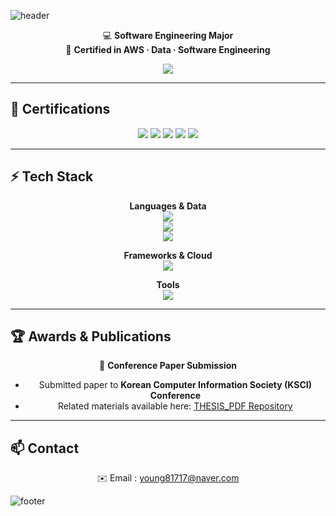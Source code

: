 <!-- Header -->
![header](https://capsule-render.vercel.app/api?type=waving&color=0:0F2027,50:203A43,100:2C5364&text=Juyoung%20Yun&animation=fadeIn&fontSize=32&fontAlignY=40&height=230)

<div align="center">

💻 <b>Software Engineering Major</b>  
🏅 <b>Certified in AWS · Data · Software Engineering</b>  

<img src="https://komarev.com/ghpvc/?username=juyoung&style=for-the-badge&color=0F2027" /> 

</div>

---

## 🏅 Certifications
<div align="center">

<img src="https://img.shields.io/badge/AWS%20Certified%20Solutions%20Architect%20–%20Associate-FF9900?style=for-the-badge&logo=amazonaws&logoColor=white" />  
<img src="https://img.shields.io/badge/Engineer%20Information%20Processing-0F2027?style=for-the-badge&logo=readthedocs&logoColor=white" />  
<img src="https://img.shields.io/badge/Big%20Data%20Analysis%20Engineer-2C5364?style=for-the-badge&logo=apachehadoop&logoColor=white" />  
<img src="https://img.shields.io/badge/SQLD-336791?style=for-the-badge&logo=postgresql&logoColor=white" />  
<img src="https://img.shields.io/badge/ADsP-5C2D91?style=for-the-badge&logo=databricks&logoColor=white" />  

</div>

---

## ⚡ Tech Stack
<div align="center">

**Languages & Data**  
<img src="https://img.shields.io/badge/Python%20(Main)-3776AB?style=for-the-badge&logo=python&logoColor=white" />  
<img src="https://skillicons.dev/icons?i=cpp,java,javascript,mysql" /><br/>
<img src="https://skillicons.dev/icons?i=pandas,numpy" />

**Frameworks & Cloud**  
<img src="https://skillicons.dev/icons?i=flask,svelte,aws,oracle" />

**Tools**  
<img src="https://skillicons.dev/icons?i=git,github,vscode,notion,jupyter" />

</div>

---

## 🏆 Awards & Publications
<div align="center">

📄 **Conference Paper Submission**  
- Submitted paper to **Korean Computer Information Society (KSCI) Conference**  
- Related materials available here: [THESIS_PDF Repository](https://github.com/helloju817/THESIS_PDF)

</div>

---

## 📫 Contact
<div align="center">

✉️ Email : young81717@naver.com  

</div>

<!-- Footer -->
![footer](https://capsule-render.vercel.app/api?section=footer&type=waving&color=0:0F2027,50:203A43,100:2C5364&height=100)
